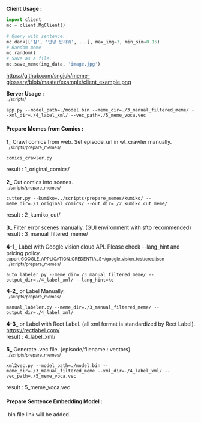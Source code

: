 <b>Client Usage :</b> <br>
```python
import client
mc = client.MgClient()

# Query with sentence.
mc.dank(['잠', '안녕 반가워', ...], max_img=3, min_sim=0.15) 
# Random meme
mc.random()
# Save as a file.
mc.save_meme(img_data, 'image.jpg')
```
https://github.com/sngjuk/meme-glossary/blob/master/example/client_example.png
<br>

<b>Server Usage :</b><br>
<sup>../scripts/</sup>
```
app.py --model_path=./model.bin --meme_dir=./3_manual_filtered_meme/ --xml_dir=./4_label_xml/ --vec_path=./5_meme_voca.vec
```
<h4>Prepare Memes from Comics :</h4>

<b>1_</b> Crawl comics from web. Set episode_url in wt_crawler manually. <br>
<sup>../scripts/prepare_memes/</sup>
```
comics_crawler.py
```

result : 1_original_comics/ <br>
<br>
<b>2_</b> Cut comics into scenes. <br>
<sup>../scripts/prepare_memes/</sup>
```
cutter.py --kumiko=../scripts/prepare_memes/kumiko/ --meme_dir=./1_original_comics/ --out_dir=./2_kumiko_cut_meme/
```

result : 2_kumiko_cut/<br>
<br>
<b>3_</b> Filter error scenes manually. (GUI environment with sftp recommended) <br>
result : 3_manual_filtered_meme/<br>
<br>
<b>4-1_</b> Label with Google vision cloud API. Please check --lang_hint and pricing policy. <br>
<sup>export GOOGLE_APPLICATION_CREDENTIALS=/google_vision_test/cred.json</sup> <br>
<sup>../scripts/prepare_memes/</sup>
```
auto_labeler.py --meme_dir=./3_manual_filtered_meme/ --output_dir=./4_label_xml/ --lang_hint=ko
```

<b>4-2_</b> or Label Manually. <br>
<sup>../scripts/prepare_memes/</sup>

```
manual_labeler.py --meme_dir=./3_manual_filtered_meme/ --output_dir=./4_label_xml/
```

<b>4-3_</b> or Label with Rect Label. (all xml format is standardized by Rect Label).<br>
https://rectlabel.com/ <br>
result : 4_label_xml/ <br>
<br>
<b>5_</b> Generate .vec file. {episode/filename : vectors} <br>
<sup>../scripts/prepare_memes/</sup>
```
xml2vec.py --model_path=./model.bin --meme_dir=./3_manual_filtered_meme --xml_dir=./4_label_xml/ --vec_path=./5_meme_voca.vec
```

result : 5_meme_voca.vec
<br>
<h4>Prepare Sentence Embedding Model :</h4>
.bin file link will be added.
